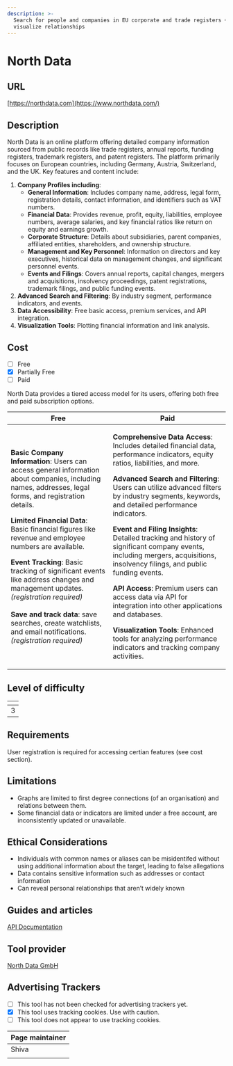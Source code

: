 ```yaml
---
description: >-
  Search for people and companies in EU corporate and trade registers +
  visualize relationships
---
```


# North Data

## URL

[https://northdata.com](https://www.northdata.com/)

## Description

North Data is an online platform offering detailed company information sourced from public records like trade registers, annual reports, funding registers, trademark registers, and patent registers. The platform primarily focuses on European countries, including Germany, Austria, Switzerland, and the UK. Key features and content include:

1. **Company Profiles including**:
   * **General Information**: Includes company name, address, legal form, registration details, contact information, and identifiers such as VAT numbers.
   * **Financial Data**: Provides revenue, profit, equity, liabilities, employee numbers, average salaries, and key financial ratios like return on equity and earnings growth.
   * **Corporate Structure**: Details about subsidiaries, parent companies, affiliated entities, shareholders, and ownership structure.
   * **Management and Key Personnel**: Information on directors and key executives, historical data on management changes, and significant personnel events.
   * **Events and Filings**: Covers annual reports, capital changes, mergers and acquisitions, insolvency proceedings, patent registrations, trademark filings, and public funding events.
2. **Advanced Search and Filtering**: By industry segment, performance indicators, and events.
3. **Data Accessibility**: Free basic access, premium services, and API integration.
4. **Visualization Tools**: Plotting financial information and link analysis.

## Cost

* [ ] Free
* [x] Partially Free
* [ ] Paid

North Data provides a tiered access model for its users, offering both free and paid subscription options.&#x20;

| Free                                                                                                                                                                                                                                                                                                                                                                                                                                                                                                                                                                                                                  | Paid                                                                                                                                                                                                                                                                                                                                                                                                                                                                                                                                                                                                                                                                                                                                                                                                                |
| --------------------------------------------------------------------------------------------------------------------------------------------------------------------------------------------------------------------------------------------------------------------------------------------------------------------------------------------------------------------------------------------------------------------------------------------------------------------------------------------------------------------------------------------------------------------------------------------------------------------- | ------------------------------------------------------------------------------------------------------------------------------------------------------------------------------------------------------------------------------------------------------------------------------------------------------------------------------------------------------------------------------------------------------------------------------------------------------------------------------------------------------------------------------------------------------------------------------------------------------------------------------------------------------------------------------------------------------------------------------------------------------------------------------------------------------------------- |
| <p><strong>Basic Company Information</strong>: Users can access general information about companies, including names, addresses, legal forms, and registration details.</p><p></p><p><strong>Limited Financial Data</strong>: Basic financial figures like revenue and employee numbers are available.</p><p></p><p><strong>Event Tracking</strong>: Basic tracking of significant events like address changes and management updates. <em>(registration required)</em> <br><br><strong>Save and track data</strong>: save searches, create watchlists, and email notifications. <em>(registration required)</em></p> | <p></p><p><strong>Comprehensive Data Access</strong>: Includes detailed financial data, performance indicators, equity ratios, liabilities, and more.</p><p></p><p><strong>Advanced Search and Filtering</strong>: Users can utilize advanced filters by industry segments, keywords, and detailed performance indicators.</p><p></p><p><strong>Event and Filing Insights</strong>: Detailed tracking and history of significant company events, including mergers, acquisitions, insolvency filings, and public funding events.</p><p></p><p><strong>API Access</strong>: Premium users can access data via API for integration into other applications and databases.</p><p></p><p><strong>Visualization Tools</strong>: Enhanced tools for analyzing performance indicators and tracking company activities.</p> |

## Level of difficulty

<table><thead><tr><th data-type="rating" data-max="5"></th></tr></thead><tbody><tr><td>3</td></tr></tbody></table>

## Requirements

User registration is required for accessing certian features (see cost section).

## Limitations

* Graphs are limited to first degree connections (of an organisation) and relations between them.&#x20;
* Some financial data or indicators are limited under a free account, are inconsistently updated or unavailable.

## Ethical Considerations

* Individuals with common names or aliases can be misidentifed without using additional information about the target, leading to false allegations&#x20;
* Data contains sensitive information such as addresses or  contact information&#x20;
* Can reveal personal relationships that aren’t widely known&#x20;

## Guides and articles

[API Documentation ](https://github.com/northdata/api/blob/master/doc/data-api-userguide/data-api-userguide.md)

## Tool provider

[North Data GmbH](https://pitchbook.com/profiles/company/503379-01)

## Advertising Trackers

* [ ] This tool has not been checked for advertising trackers yet.
* [x] This tool uses tracking cookies. Use with caution.
* [ ] This tool does not appear to use tracking cookies.

| Page maintainer |
| --------------- |
| Shiva           |
|                 |
